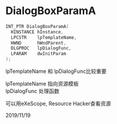 # DialogBoxParamA

```c++
INT_PTR DialogBoxParamA(
  HINSTANCE hInstance,
  LPCSTR    lpTemplateName,
  HWND      hWndParent,
  DLGPROC   lpDialogFunc,
  LPARAM    dwInitParam
);
```

lpTemplateName 和 lpDialogFunc比较重要  

lpTemplateName 指向资源模板  
lpDialogFunc 处理函数  

可以用eXeScope, Resource Hacker查看资源  


2019/11/19  
